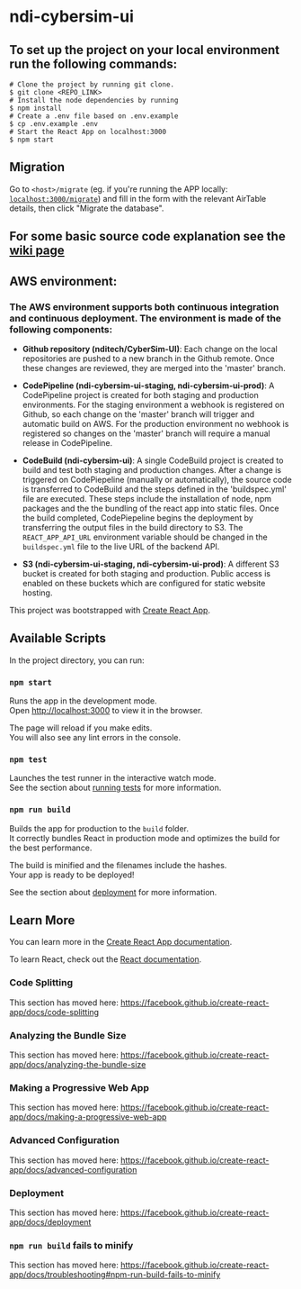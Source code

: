 # ndi-cybersim-ui

## To set up the project on your local environment run the following commands:

```
# Clone the project by running git clone.
$ git clone <REPO_LINK>
# Install the node dependencies by running
$ npm install
# Create a .env file based on .env.example
$ cp .env.example .env
# Start the React App on localhost:3000
$ npm start
```

## Migration

Go to `<host>/migrate` (eg. if you're running the APP locally: [`localhost:3000/migrate`](http://localhost:3000/migrate)) and fill in the form with the relevant AirTable details, then click "Migrate the database".

## For some basic source code explanation see the [wiki page](https://github.com/nditech/CyberSim-UI/wiki)

## AWS environment:

### The AWS environment supports both continuous integration and continuous deployment. The environment is made of the following components:

- **Github repository (nditech/CyberSim-UI)**: Each change on the local repositories are pushed to a new branch in the Github remote. Once these changes are reviewed, they are merged into the 'master' branch.

- **CodePipeline (ndi-cybersim-ui-staging, ndi-cybersim-ui-prod)**: A CodePipeline project is created for both staging and production environments. For the staging environment a webhook is registered on Github, so each change on the 'master' branch will trigger and automatic build on AWS. For the production environment no webhook is registered so changes on the 'master' branch will require a manual release in CodePipeline.

- **CodeBuild (ndi-cybersim-ui)**: A single CodeBuild project is created to build and test both staging and production changes. After a change is triggered on CodePiepeline (manually or automatically), the source code is transferred to CodeBuild and the steps defined in the 'buildspec.yml' file are executed. These steps include the installation of node, npm packages and the the bundling of the react app into static files. Once the build completed, CodePiepeline begins the deployment by transferring the output files in the build directory to S3. The `REACT_APP_API_URL` environment variable should be changed in the `buildspec.yml` file to the live URL of the backend API.

- **S3 (ndi-cybersim-ui-staging, ndi-cybersim-ui-prod)**: A different S3 bucket is created for both staging and production. Public access is enabled on these buckets which are configured for static website hosting.

This project was bootstrapped with [Create React App](https://github.com/facebook/create-react-app).

## Available Scripts

In the project directory, you can run:

### `npm start`

Runs the app in the development mode.<br />
Open [http://localhost:3000](http://localhost:3000) to view it in the browser.

The page will reload if you make edits.<br />
You will also see any lint errors in the console.

### `npm test`

Launches the test runner in the interactive watch mode.<br />
See the section about [running tests](https://facebook.github.io/create-react-app/docs/running-tests) for more information.

### `npm run build`

Builds the app for production to the `build` folder.<br />
It correctly bundles React in production mode and optimizes the build for the best performance.

The build is minified and the filenames include the hashes.<br />
Your app is ready to be deployed!

See the section about [deployment](https://facebook.github.io/create-react-app/docs/deployment) for more information.

## Learn More

You can learn more in the [Create React App documentation](https://facebook.github.io/create-react-app/docs/getting-started).

To learn React, check out the [React documentation](https://reactjs.org/).

### Code Splitting

This section has moved here: https://facebook.github.io/create-react-app/docs/code-splitting

### Analyzing the Bundle Size

This section has moved here: https://facebook.github.io/create-react-app/docs/analyzing-the-bundle-size

### Making a Progressive Web App

This section has moved here: https://facebook.github.io/create-react-app/docs/making-a-progressive-web-app

### Advanced Configuration

This section has moved here: https://facebook.github.io/create-react-app/docs/advanced-configuration

### Deployment

This section has moved here: https://facebook.github.io/create-react-app/docs/deployment

### `npm run build` fails to minify

This section has moved here: https://facebook.github.io/create-react-app/docs/troubleshooting#npm-run-build-fails-to-minify
